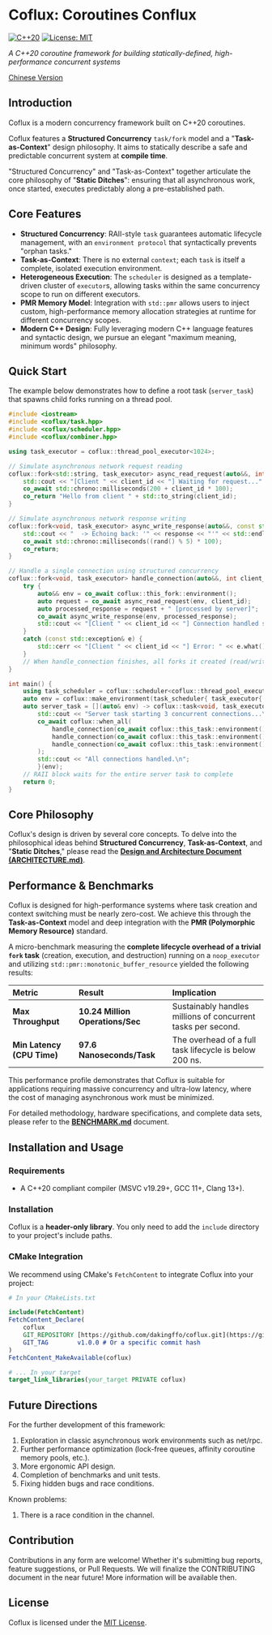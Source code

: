 # Coflux: Coroutines Conflux

[![C++20](https://img.shields.io/badge/C++-20-blue.svg)](https://isocpp.org/std/the-standard)
[![License: MIT](https://img.shields.io/badge/License-MIT-yellow.svg)](https://opensource.org/licenses/MIT)

*A C++20 coroutine framework for building statically-defined, high-performance concurrent systems*

[Chinese Version](./docs/README.zh.md)

## Introduction

Coflux is a modern concurrency framework built on C++20 coroutines.

Coflux features a **Structured Concurrency** `task/fork` model and a "**Task-as-Context**" design philosophy. It aims to statically describe a safe and predictable concurrent system at **compile time**.

"Structured Concurrency" and "Task-as-Context" together articulate the core philosophy of "**Static Ditches**": ensuring that all asynchronous work, once started, executes predictably along a pre-established path.

## Core Features

- **Structured Concurrency**: RAII-style `task` guarantees automatic lifecycle management, with an `environment protocol` that syntactically prevents "orphan tasks."
- **Task-as-Context**: There is no external `context`; each `task` is itself a complete, isolated execution environment.
- **Heterogeneous Execution**: The `scheduler` is designed as a template-driven cluster of `executor`s, allowing tasks within the same concurrency scope to run on different executors.
- **PMR Memory Model**: Integration with `std::pmr` allows users to inject custom, high-performance memory allocation strategies at runtime for different concurrency scopes.
- **Modern C++ Design**: Fully leveraging modern C++ language features and syntactic design, we pursue an elegant "maximum meaning, minimum words" philosophy.

## Quick Start

The example below demonstrates how to define a root task (`server_task`) that spawns child forks running on a thread pool.

```cpp
#include <iostream>
#include <coflux/task.hpp>
#include <coflux/scheduler.hpp>
#include <coflux/combiner.hpp>

using task_executor = coflux::thread_pool_executor<1024>;

// Simulate asynchronous network request reading
coflux::fork<std::string, task_executor> async_read_request(auto&&, int client_id) {
    std::cout << "[Client " << client_id << "] Waiting for request..." << std::endl;
    co_await std::chrono::milliseconds(200 + client_id * 100);
    co_return "Hello from client " + std::to_string(client_id);
}

// Simulate asynchronous network response writing
coflux::fork<void, task_executor> async_write_response(auto&&, const std::string& response) {
    std::cout << "  -> Echoing back: '" << response << "'" << std::endl;
    co_await std::chrono::milliseconds((rand() % 5) * 100);
    co_return;
}

// Handle a single connection using structured concurrency
coflux::fork<void, task_executor> handle_connection(auto&&, int client_id) {
    try {
        auto&& env = co_await coflux::this_fork::environment();
        auto request = co_await async_read_request(env, client_id);
        auto processed_response = request + " [processed by server]";
        co_await async_write_response(env, processed_response);
        std::cout << "[Client " << client_id << "] Connection handled successfully." << std::endl;
    }
    catch (const std::exception& e) {
        std::cerr << "[Client " << client_id << "] Error: " << e.what() << std::endl;
    }
    // When handle_connection finishes, all forks it created (read/write) are automatically cleaned up.
}

int main() {
    using task_scheduler = coflux::scheduler<coflux::thread_pool_executor<1024>, coflux::timer_executor>;
    auto env = coflux::make_environment(task_scheduler{ task_executor{ 3 }, coflux::timer_executor{} });
    auto server_task = [](auto& env) -> coflux::task<void, task_executor, task_scheduler> {
        std::cout << "Server task starting 3 concurrent connections...\n";
        co_await coflux::when_all(
            handle_connection(co_await coflux::this_task::environment(), 1),
            handle_connection(co_await coflux::this_task::environment(), 2),
            handle_connection(co_await coflux::this_task::environment(), 3)
        );
        std::cout << "All connections handled.\n";
        }(env);
    // RAII block waits for the entire server task to complete
    return 0;
}
```

## Core Philosophy

Coflux's design is driven by several core concepts. To delve into the philosophical ideas behind **Structured Concurrency**, **Task-as-Context**, and "**Static Ditches**," please read the **[Design and Architecture Document (ARCHITECTURE.md)](./docs/ARCHITECTURE.en.md)**.


## Performance & Benchmarks

Coflux is designed for high-performance systems where task creation and context switching must be nearly zero-cost. We achieve this through the **Task-as-Context** model and deep integration with the **PMR (Polymorphic Memory Resource)** standard.

A micro-benchmark measuring the **complete lifecycle overhead of a trivial `fork` task** (creation, execution, and destruction) running on a `noop_executor` and utilizing `std::pmr::monotonic_buffer_resource` yielded the following results:

| Metric | Result | Implication |
| :--- | :--- | :--- |
| **Max Throughput** | **$10.24 \text{ Million Operations/Sec}$** | Sustainably handles millions of concurrent tasks per second. |
| **Min Latency (CPU Time)** | **$97.6 \text{ Nanoseconds/Task}$** | The overhead of a full task lifecycle is below 200 ns. |

This performance profile demonstrates that Coflux is suitable for applications requiring massive concurrency and ultra-low latency, where the cost of managing asynchronous work must be minimized.

For detailed methodology, hardware specifications, and complete data sets, please refer to the **[BENCHMARK.md](./docs/BENCHMARK.en.md)** document.

## Installation and Usage

### Requirements

  - A C++20 compliant compiler (MSVC v19.29+, GCC 11+, Clang 13+).

### Installation

Coflux is a **header-only library**. You only need to add the `include` directory to your project's include paths.

### CMake Integration

We recommend using CMake's `FetchContent` to integrate Coflux into your project:

```cmake
# In your CMakeLists.txt

include(FetchContent)
FetchContent_Declare(
    coflux
    GIT_REPOSITORY [https://github.com/dakingffo/coflux.git](https://github.com/dakingffo/coflux.git)
    GIT_TAG        v1.0.0 # Or a specific commit hash
)
FetchContent_MakeAvailable(coflux)

# ... In your target
target_link_libraries(your_target PRIVATE coflux)
```

## Future Directions

For the further development of this framework:

1.  Exploration in classic asynchronous work environments such as net/rpc.
2.  Further performance optimization (lock-free queues, affinity coroutine memory pools, etc.).
3.  More ergonomic API design.
4.  Completion of benchmarks and unit tests.
5.  Fixing hidden bugs and race conditions.

Known problems:
1. There is a race condition in the channel.

## Contribution

Contributions in any form are welcome\! Whether it's submitting bug reports, feature suggestions, or Pull Requests.
We will finalize the CONTRIBUTING document in the near future\! More information will be available then.

## License

Coflux is licensed under the [MIT License](https://www.google.com/search?q=./LICENSE).